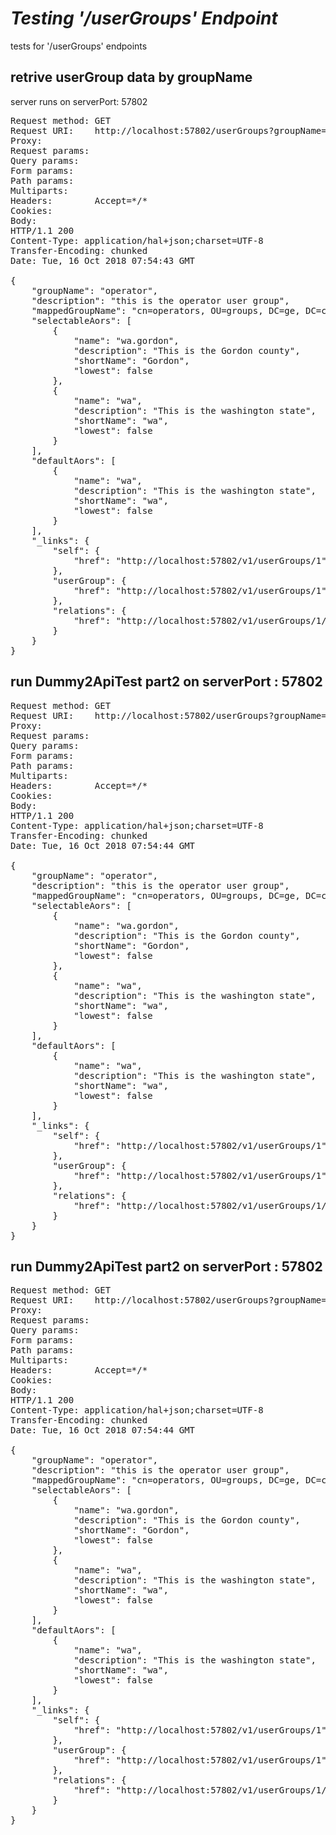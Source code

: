 *Testing '/userGroups' Endpoint*
========================================================================

tests for '/userGroups' endpoints  

retrive userGroup data by groupName
------------------------------------------------------------------------

server runs on serverPort: 57802  

<pre>
Request method:	GET
Request URI:	http://localhost:57802/userGroups?groupName=operator
Proxy:			<none>
Request params:	<none>
Query params:	<none>
Form params:	<none>
Path params:	<none>
Multiparts:		<none>
Headers:		Accept=*/*
Cookies:		<none>
Body:			<none>
HTTP/1.1 200 
Content-Type: application/hal+json;charset=UTF-8
Transfer-Encoding: chunked
Date: Tue, 16 Oct 2018 07:54:43 GMT

{
    "groupName": "operator",
    "description": "this is the operator user group",
    "mappedGroupName": "cn=operators, OU=groups, DC=ge, DC=com",
    "selectableAors": [
        {
            "name": "wa.gordon",
            "description": "This is the Gordon county",
            "shortName": "Gordon",
            "lowest": false
        },
        {
            "name": "wa",
            "description": "This is the washington state",
            "shortName": "wa",
            "lowest": false
        }
    ],
    "defaultAors": [
        {
            "name": "wa",
            "description": "This is the washington state",
            "shortName": "wa",
            "lowest": false
        }
    ],
    "_links": {
        "self": {
            "href": "http://localhost:57802/v1/userGroups/1"
        },
        "userGroup": {
            "href": "http://localhost:57802/v1/userGroups/1"
        },
        "relations": {
            "href": "http://localhost:57802/v1/userGroups/1/relations"
        }
    }
}
</pre>
run Dummy2ApiTest part2 on serverPort : 57802
------------------------------------------------------------------------

<pre>
Request method:	GET
Request URI:	http://localhost:57802/userGroups?groupName=operator
Proxy:			<none>
Request params:	<none>
Query params:	<none>
Form params:	<none>
Path params:	<none>
Multiparts:		<none>
Headers:		Accept=*/*
Cookies:		<none>
Body:			<none>
HTTP/1.1 200 
Content-Type: application/hal+json;charset=UTF-8
Transfer-Encoding: chunked
Date: Tue, 16 Oct 2018 07:54:44 GMT

{
    "groupName": "operator",
    "description": "this is the operator user group",
    "mappedGroupName": "cn=operators, OU=groups, DC=ge, DC=com",
    "selectableAors": [
        {
            "name": "wa.gordon",
            "description": "This is the Gordon county",
            "shortName": "Gordon",
            "lowest": false
        },
        {
            "name": "wa",
            "description": "This is the washington state",
            "shortName": "wa",
            "lowest": false
        }
    ],
    "defaultAors": [
        {
            "name": "wa",
            "description": "This is the washington state",
            "shortName": "wa",
            "lowest": false
        }
    ],
    "_links": {
        "self": {
            "href": "http://localhost:57802/v1/userGroups/1"
        },
        "userGroup": {
            "href": "http://localhost:57802/v1/userGroups/1"
        },
        "relations": {
            "href": "http://localhost:57802/v1/userGroups/1/relations"
        }
    }
}
</pre>
run Dummy2ApiTest part2 on serverPort : 57802
------------------------------------------------------------------------

<pre>
Request method:	GET
Request URI:	http://localhost:57802/userGroups?groupName=operator
Proxy:			<none>
Request params:	<none>
Query params:	<none>
Form params:	<none>
Path params:	<none>
Multiparts:		<none>
Headers:		Accept=*/*
Cookies:		<none>
Body:			<none>
HTTP/1.1 200 
Content-Type: application/hal+json;charset=UTF-8
Transfer-Encoding: chunked
Date: Tue, 16 Oct 2018 07:54:44 GMT

{
    "groupName": "operator",
    "description": "this is the operator user group",
    "mappedGroupName": "cn=operators, OU=groups, DC=ge, DC=com",
    "selectableAors": [
        {
            "name": "wa.gordon",
            "description": "This is the Gordon county",
            "shortName": "Gordon",
            "lowest": false
        },
        {
            "name": "wa",
            "description": "This is the washington state",
            "shortName": "wa",
            "lowest": false
        }
    ],
    "defaultAors": [
        {
            "name": "wa",
            "description": "This is the washington state",
            "shortName": "wa",
            "lowest": false
        }
    ],
    "_links": {
        "self": {
            "href": "http://localhost:57802/v1/userGroups/1"
        },
        "userGroup": {
            "href": "http://localhost:57802/v1/userGroups/1"
        },
        "relations": {
            "href": "http://localhost:57802/v1/userGroups/1/relations"
        }
    }
}
</pre>
